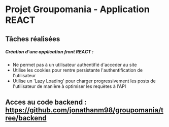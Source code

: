 # Projet Groupomania - Application REACT

## Tâches réalisées

##### Création d'une application front REACT :
* Ne permet pas à un utilisateur authentifié d'acceder au site
* Utilise les cookies pour rentre persistante l'authentification de l'utilisateur
* Utilise un 'Lazy Loading' pour charger progressivement les posts de l'utilisateur de manière à optimiser les requètes à l'API

## Acces au code backend : https://github.com/jonathanm98/groupomania/tree/backend 
